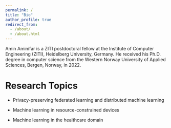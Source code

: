 ```yaml
---
permalink: /
title: "Bio"
author_profile: true
redirect_from: 
  - /about/
  - /about.html
---
```


Amin Aminifar is a ZITI postdoctoral fellow at the Institute of Computer Engineering (ZITI), Heidelberg University, Germany. He received his Ph.D. degree in computer science from the Western Norway University of Applied Sciences, Bergen, Norway, in 2022.

Research Topics
======
* Privacy-preserving federated learning and distributed machine learning
* Machine learning in resource-constrained devices 
* Machine learning in the healthcare domain


  <!-- Google tag (gtag.js) -->
<script async src="https://www.googletagmanager.com/gtag/js?id=G-BZV33EZ8RT"></script>
<script>
  window.dataLayer = window.dataLayer || [];
  function gtag(){dataLayer.push(arguments);}
  gtag('js', new Date());

  gtag('config', 'G-BZV33EZ8RT');
</script>

